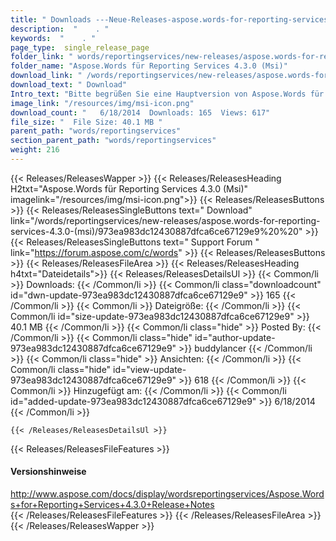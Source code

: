 ```yaml
---
title: " Downloads ---Neue-Releases-aspose.words-for-reporting-services-4.3.0-(msi) . "
description:  "    . " 
keywords:  "    . " 
page_type:  single_release_page
folder_link: " words/reportingservices/new-releases/aspose.words-for-reporting-services-4.3.0-(msi)/"
folder_name: "Aspose.Words für Reporting Services 4.3.0 (Msi)"
download_link: " /words/reportingservices/new-releases/aspose.words-for-reporting-services-4.3.0-(msi)/973ea983dc12430887dfca6ce67129e9"
download_text: " Download"
Intro_text: "Bitte begrüßen Sie eine Hauptversion von Aspose.Words für Reporting Services mit vollständiger ..."
image_link: "/resources/img/msi-icon.png"
download_count: "   6/18/2014  Downloads: 165  Views: 617"
file_size: "  File Size: 40.1 MB "
parent_path: "words/reportingservices"
section_parent_path: "words/reportingservices"
weight: 216
---
```


{{< Releases/ReleasesWapper >}}
  {{< Releases/ReleasesHeading H2txt="Aspose.Words für Reporting Services 4.3.0 (Msi)" imagelink="/resources/img/msi-icon.png">}}
  {{< Releases/ReleasesButtons >}}
    {{< Releases/ReleasesSingleButtons text=" Download" link="/words/reportingservices/new-releases/aspose.words-for-reporting-services-4.3.0-(msi)/973ea983dc12430887dfca6ce67129e9%20%20" >}}
    {{< Releases/ReleasesSingleButtons text=" Support Forum " link="https://forum.aspose.com/c/words" >}}
  {{< Releases/ReleasesButtons >}}
  {{< Releases/ReleasesFileArea >}}
    {{< Releases/ReleasesHeading h4txt="Dateidetails">}}
    {{< Releases/ReleasesDetailsUl >}}
            {{< Common/li >}} Downloads: {{< /Common/li >}}
      {{< Common/li class="downloadcount" id="dwn-update-973ea983dc12430887dfca6ce67129e9" >}} 165 {{< /Common/li >}}
      {{< Common/li >}} Dateigröße: {{< /Common/li >}}
      {{< Common/li id="size-update-973ea983dc12430887dfca6ce67129e9" >}} 40.1 MB {{< /Common/li >}} 
      {{< Common/li  class="hide" >}} Posted By: {{< /Common/li >}} 
      {{< Common/li class="hide" id="author-update-973ea983dc12430887dfca6ce67129e9" >}} buddylancer {{< /Common/li >}}
      {{< Common/li class="hide" >}} Ansichten: {{< /Common/li >}}
      {{< Common/li class="hide" id="view-update-973ea983dc12430887dfca6ce67129e9" >}} 618 {{< /Common/li >}}
      {{< Common/li >}} Hinzugefügt am: {{< /Common/li >}}
      {{< Common/li id="added-update-973ea983dc12430887dfca6ce67129e9" >}} 6/18/2014 {{< /Common/li >}} 

    {{< /Releases/ReleasesDetailsUl >}}

  {{< Releases/ReleasesFileFeatures >}}
      <h4>Versionshinweise</h4><div> <a href="http://www.aspose.com/docs/display/wordsreportingservices/Aspose.Words+for+Reporting+Services+4.3.0+Release+Notes">http://www.aspose.com/docs/display/wordsreportingservices/Aspose.Words+for+Reporting+Services+4.3.0+Release+Notes</a></div>
  {{< /Releases/ReleasesFileFeatures >}}
 {{< /Releases/ReleasesFileArea >}}
{{< /Releases/ReleasesWapper >}}



